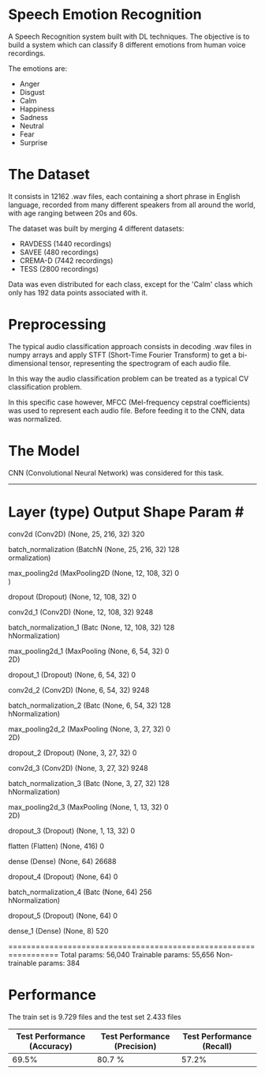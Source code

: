 # Speech Emotion Recognition
A Speech Recognition system built with DL techniques. The objective is to build a system which can classify 8 different emotions from human voice recordings.

The emotions are:

- Anger
- Disgust
- Calm
- Happiness
- Sadness
- Neutral
- Fear
- Surprise


# The Dataset

It consists in 12162 .wav files, each containing a short phrase in English language, recorded from many different speakers from all around the world, with age ranging between 20s and 60s.

The dataset was built by merging 4 different datasets:

- RAVDESS (1440 recordings)
- SAVEE (480  recordings)
- CREMA-D (7442  recordings)
- TESS (2800 recordings)


Data was even distributed for each class, except for the 'Calm' class which only has 192 data points associated with it.

# Preprocessing

The typical audio classification approach consists in decoding .wav files in numpy arrays and apply STFT (Short-Time Fourier Transform) to get  a bi-dimensional tensor, representing the spectrogram of each audio file.

In this way the audio classification problem can be treated as a typical CV classification problem.

In this specific case however, MFCC (Mel-frequency cepstral coefficients) was used to represent each audio file. Before feeding it to the CNN, data was normalized.

# The Model

CNN (Convolutional Neural Network) was considered for this task.

_________________________________________________________________
 Layer (type)                Output Shape              Param #   
=================================================================
 conv2d (Conv2D)             (None, 25, 216, 32)       320       
                                                                 
 batch_normalization (BatchN  (None, 25, 216, 32)      128       
 ormalization)                                                   
                                                                 
 max_pooling2d (MaxPooling2D  (None, 12, 108, 32)      0         
 )                                                               
                                                                 
 dropout (Dropout)           (None, 12, 108, 32)       0         
                                                                 
 conv2d_1 (Conv2D)           (None, 12, 108, 32)       9248      
                                                                 
 batch_normalization_1 (Batc  (None, 12, 108, 32)      128       
 hNormalization)                                                 
                                                                 
 max_pooling2d_1 (MaxPooling  (None, 6, 54, 32)        0         
 2D)                                                             
                                                                 
 dropout_1 (Dropout)         (None, 6, 54, 32)         0         
                                                                 
 conv2d_2 (Conv2D)           (None, 6, 54, 32)         9248      
                                                                 
 batch_normalization_2 (Batc  (None, 6, 54, 32)        128       
 hNormalization)                                                 
                                                                 
 max_pooling2d_2 (MaxPooling  (None, 3, 27, 32)        0         
 2D)                                                             
                                                                 
 dropout_2 (Dropout)         (None, 3, 27, 32)         0         
                                                                 
 conv2d_3 (Conv2D)           (None, 3, 27, 32)         9248      
                                                                 
 batch_normalization_3 (Batc  (None, 3, 27, 32)        128       
 hNormalization)                                                 
                                                                 
 max_pooling2d_3 (MaxPooling  (None, 1, 13, 32)        0         
 2D)                                                             
                                                                 
 dropout_3 (Dropout)         (None, 1, 13, 32)         0         
                                                                 
 flatten (Flatten)           (None, 416)               0         
                                                                 
 dense (Dense)               (None, 64)                26688     
                                                                 
 dropout_4 (Dropout)         (None, 64)                0         
                                                                 
 batch_normalization_4 (Batc  (None, 64)               256       
 hNormalization)                                                 
                                                                 
 dropout_5 (Dropout)         (None, 64)                0         
                                                                 
 dense_1 (Dense)             (None, 8)                 520       
                                                                 
=================================================================
Total params: 56,040
Trainable params: 55,656
Non-trainable params: 384



# Performance

The train set is 9.729 files and the test set 2.433 files

| Test Performance (Accuracy) | Test Performance (Precision) | Test Performance (Recall) |
| ------------- | ------------- | ------------- |
| 69.5%  | 80.7 %  | 57.2%  |

